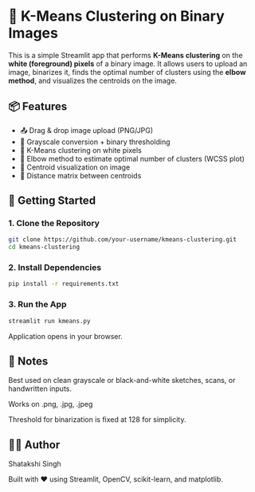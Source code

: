 # 🧠 K-Means Clustering on Binary Images

This is a simple Streamlit app that performs **K-Means clustering** on the **white (foreground) pixels** of a binary image. It allows users to upload an image, binarizes it, finds the optimal number of clusters using the **elbow method**, and visualizes the centroids on the image.

## 📦 Features

- 📤 Drag & drop image upload (PNG/JPG)
- 🖤 Grayscale conversion + binary thresholding
- 📌 K-Means clustering on white pixels
- 🧮 Elbow method to estimate optimal number of clusters (WCSS plot)
- 🎯 Centroid visualization on image
- 🧾 Distance matrix between centroids

## 🚀 Getting Started

### 1. Clone the Repository

```bash
git clone https://github.com/your-username/kmeans-clustering.git
cd kmeans-clustering
```
### 2. Install Dependencies
```bash
pip install -r requirements.txt
```
### 3. Run the App
```bash
streamlit run kmeans.py
```
Application opens in your browser.

## 📝 Notes
Best used on clean grayscale or black-and-white sketches, scans, or handwritten inputs.

Works on .png, .jpg, .jpeg

Threshold for binarization is fixed at 128 for simplicity.

## 🧑‍💻 Author
Shatakshi Singh

Built with ❤️ using Streamlit, OpenCV, scikit-learn, and matplotlib.
